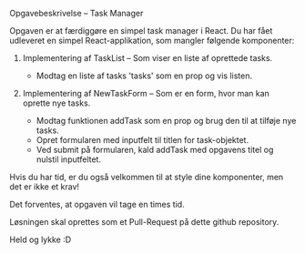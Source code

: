 Opgavebeskrivelse – Task Manager

Opgaven er at færdiggøre en simpel task manager i React. Du har fået udleveret en simpel React-applikation, som mangler følgende komponenter:

1. Implementering af TaskList – Som viser en liste af oprettede tasks.
    - Modtag en liste af tasks 'tasks' som en prop og vis listen.

2. Implementering af NewTaskForm – Som er en form, hvor man kan oprette nye tasks.
    - Modtag funktionen addTask som en prop og brug den til at tilføje nye tasks.
    - Opret formularen med inputfelt til titlen for task-objektet.
    - Ved submit på formularen, kald addTask med opgavens titel og nulstil inputfeltet.

Hvis du har tid, er du også velkommen til at style dine komponenter, men det er ikke et krav!

Det forventes, at opgaven vil tage en times tid.

Løsningen skal oprettes som et Pull-Request på dette github repository.

Held og lykke :D